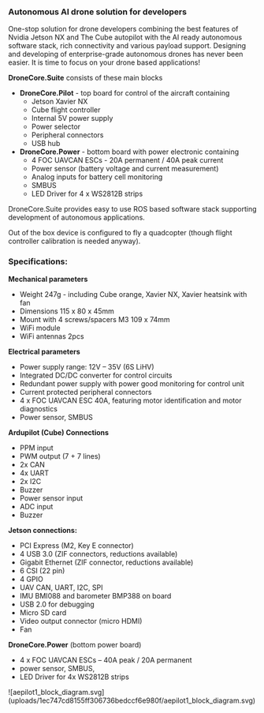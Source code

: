 ### Autonomous AI drone solution for developers

One-stop solution for drone developers combining the best features of Nvidia Jetson NX and The Cube autopilot with the AI ready autonomous software stack, rich connectivity and various payload support. Designing and developing of enterprise-grade autonomous drones has never been easier. It is time to focus on your drone based applications!

**DroneCore.Suite** consists of these main blocks

* **DroneCore.Pilot** - top board for control of the aircraft containing
  * Jetson Xavier NX
  * Cube flight controller
  * Internal 5V power supply
  * Power selector
  * Peripheral connectors
  * USB hub
* **DroneCore.Power** - bottom board with power electronic containing
  * 4 FOC UAVCAN ESCs - 20A permanent / 40A peak current
  * <span dir="">Power sensor</span> (battery voltage and current measurement)
  * Analog inputs for battery cell monitoring
  * SMBUS
  * <span dir="">LED Driver for 4 x WS2812B strips</span>

DroneCore.Suite provides easy to use ROS based software stack supporting development of autonomous applications.

Out of the box device is configured to fly a quadcopter (though flight controller calibration is needed anyway).

<div>

### Specifications:

**Mechanical parameters**

* Weight 247g - including Cube orange, Xavier NX, Xavier heatsink with fan
* Dimensions 115 x 80 x 45mm
* Mount with 4 screws/spacers M3 109 x 74mm
* WiFi module
* WiFi antennas 2pcs

**Electrical parameters**

* Power supply range: 12V – 35V (6S LiHV)
* Integrated DC/DC converter for control circuits
* Redundant power supply with power good monitoring for control unit
* Current protected peripheral connectors
* 4 x FOC UAVCAN ESC 40A, featuring motor identification and motor diagnostics
* Power sensor, SMBUS

**<span dir="">Ardupilot (Cube) Connections</span>**

* <span dir="">PPM input</span>
* <span dir="">PWM output (7 + 7 lines)</span>
* <span dir="">2x CAN</span>
* <span dir="">4x UART</span>
* <span dir="">2x I2C</span>
* <span dir="">Buzzer</span>
* <span dir="">Power sensor input</span>
* <span dir="">ADC input</span>
* Buzzer

**Jetson connections:**

* PCI Express (M2, Key E connector)
* 4 USB 3.0 (ZIF connectors, reductions available)
* Gigabit Ethernet (ZIF connector, reductions available)
* 6 CSI (22 pin)
* 4 GPIO
* UAV CAN, UART, I2C, SPI
* IMU BMI088 and barometer BMP388 on board
* USB 2.0 for debugging
* Micro SD card
* Video output connector (micro HDMI)
* Fan

<div>

**DroneCore.Power** <span dir="">(bottom power board)</span>

* <span dir="">4 x FOC UAVCAN ESCs – 40A peak / </span>20A permanent
* <span dir="">power sensor</span>, SMBUS<span dir="">,</span>
* <span dir="">LED Driver for 4x WS2812B strips</span>

</div>![aepilot1_block_diagram.svg](uploads/1ec747cd8155ff306736bedccf6e980f/aepilot1_block_diagram.svg)

</div>